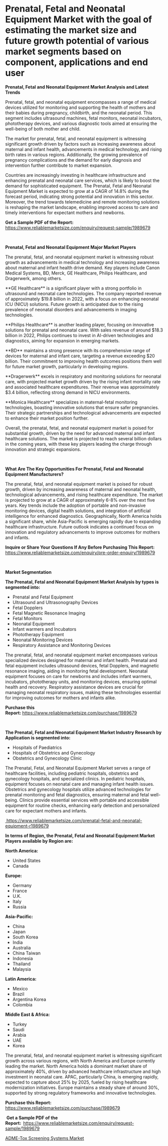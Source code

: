 <p><h1>Prenatal, Fetal and Neonatal Equipment Market with the goal of estimating the market size and future growth potential of various market segments based on component, applications and end user</h1></p><p><strong>Prenatal, Fetal and Neonatal Equipment Market Analysis and Latest Trends</strong></p>
<p><p>Prenatal, fetal, and neonatal equipment encompasses a range of medical devices utilized for monitoring and supporting the health of mothers and their babies during pregnancy, childbirth, and the neonatal period. This segment includes ultrasound machines, fetal monitors, neonatal incubators, phototherapy devices, and various diagnostic tools aimed at ensuring the well-being of both mother and child.</p><p>The market for prenatal, fetal, and neonatal equipment is witnessing significant growth driven by factors such as increasing awareness about maternal and infant health, advancements in medical technology, and rising birth rates in various regions. Additionally, the growing prevalence of pregnancy complications and the demand for early diagnosis and intervention further contribute to market expansion. </p><p>Countries are increasingly investing in healthcare infrastructure and enhancing prenatal and neonatal care services, which is likely to boost the demand for sophisticated equipment. The Prenatal, Fetal and Neonatal Equipment Market is expected to grow at a CAGR of 14.8% during the forecast period, indicating strong potential and innovation in this sector. Moreover, the trend towards telemedicine and remote monitoring solutions is reshaping the market landscape, enabling improved access to care and timely interventions for expectant mothers and newborns.</p></p>
<p><strong>Get a Sample PDF of the Report:&nbsp;</strong> <a href="https://www.reliablemarketsize.com/enquiry/request-sample/1989679?utm_campaign=2773&utm_medium=2&utm_source=Github&utm_content=ia&utm_term=05032025&utm_id=prenatal-fetal-and-neonatal-equipment">https://www.reliablemarketsize.com/enquiry/request-sample/1989679</a></p>
<p>&nbsp;</p>
<p><strong>Prenatal, Fetal and Neonatal Equipment Major Market Players</strong></p>
<p><p>The prenatal, fetal, and neonatal equipment market is witnessing robust growth as advancements in medical technology and increasing awareness about maternal and infant health drive demand. Key players include Canon Medical Systems, BD, Merck, GE Healthcare, Philips Healthcare, and Dragerwerk, among others.</p><p>**GE Healthcare** is a significant player with a strong portfolio in ultrasound and neonatal care technologies. The company reported revenue of approximately $19.8 billion in 2022, with a focus on enhancing neonatal ICU (NICU) solutions. Future growth is anticipated due to the rising prevalence of neonatal disorders and advancements in imaging technologies.</p><p>**Philips Healthcare** is another leading player, focusing on innovative solutions for prenatal and neonatal care. With sales revenue of around $18.3 billion in 2022, Philips continues to invest in AI-driven technologies and diagnostics, aiming for expansion in emerging markets.</p><p>**BD** maintains a strong presence with its comprehensive range of devices for maternal and infant care, targeting a revenue exceeding $20 billion. Their commitment to improving health outcomes positions them well for future market growth, particularly in developing regions.</p><p>**Dragerwerk** excels in respiratory and monitoring solutions for neonatal care, with projected market growth driven by the rising infant mortality rate and associated healthcare expenditures. Their revenue was approximately $3.4 billion, reflecting strong demand in NICU environments.</p><p>**Monica Healthcare** specializes in maternal-fetal monitoring technologies, boasting innovative solutions that ensure safer pregnancies. Their strategic partnerships and technological advancements are expected to enhance their market position further.</p><p>Overall, the prenatal, fetal, and neonatal equipment market is poised for substantial growth, driven by the need for advanced maternal and infant healthcare solutions. The market is projected to reach several billion dollars in the coming years, with these key players leading the charge through innovation and strategic expansions.</p></p>
<p>&nbsp;</p>
<p><strong>What Are The Key Opportunities For Prenatal, Fetal and Neonatal Equipment Manufacturers?</strong></p>
<p><p>The prenatal, fetal, and neonatal equipment market is poised for robust growth, driven by increasing awareness of maternal and neonatal health, technological advancements, and rising healthcare expenditure. The market is projected to grow at a CAGR of approximately 6-8% over the next five years. Key trends include the adoption of portable and non-invasive monitoring devices, digital health solutions, and integration of artificial intelligence for enhanced diagnostics. Geographically, North America holds a significant share, while Asia-Pacific is emerging rapidly due to expanding healthcare infrastructure. Future outlook indicates a continued focus on innovation and regulatory advancements to improve outcomes for mothers and infants.</p></p>
<p><strong>Inquire or Share Your Questions If Any Before Purchasing This Report:</strong> <a href="https://www.reliablemarketsize.com/enquiry/pre-order-enquiry/1989679?utm_campaign=2773&utm_medium=2&utm_source=Github&utm_content=ia&utm_term=05032025&utm_id=prenatal-fetal-and-neonatal-equipment">https://www.reliablemarketsize.com/enquiry/pre-order-enquiry/1989679</a></p>
<p>&nbsp;</p>
<p><strong>Market Segmentation</strong></p>
<p><strong>The Prenatal, Fetal and Neonatal Equipment Market Analysis by types is segmented into:</strong></p>
<p><ul><li>Prenatal and Fetal Equipment</li><li>Ultrasound and Ultrasonography Devices</li><li>Fetal Dopplers</li><li>Fetal Magnetic Resonance Imaging</li><li>Fetal Monitors</li><li>Neonatal Equipment</li><li>Infant warmers and Incubators</li><li>Phototherapy Equipment</li><li>Neonatal Monitoring Devices</li><li>Respiratory Assistance and Monitoring Devices</li></ul></p>
<p><p>The prenatal, fetal, and neonatal equipment market encompasses various specialized devices designed for maternal and infant health. Prenatal and fetal equipment includes ultrasound devices, fetal Dopplers, and magnetic resonance imaging, aiding in monitoring fetal development. Neonatal equipment focuses on care for newborns and includes infant warmers, incubators, phototherapy units, and monitoring devices, ensuring optimal health and recovery. Respiratory assistance devices are crucial for managing neonatal respiratory issues, making these technologies essential for improving outcomes for mothers and infants alike.</p></p>
<p><strong>Purchase this Report:&nbsp;</strong><a href="https://www.reliablemarketsize.com/purchase/1989679?utm_campaign=2773&utm_medium=2&utm_source=Github&utm_content=ia&utm_term=05032025&utm_id=prenatal-fetal-and-neonatal-equipment">https://www.reliablemarketsize.com/purchase/1989679</a></p>
<p>&nbsp;</p>
<p><strong>The Prenatal, Fetal and Neonatal Equipment Market Industry Research by Application is segmented into:</strong></p>
<p><ul><li>Hospitals of Paediatrics</li><li>Hospitals of Obstetrics and Gynecology</li><li>Obstetrics and Gynecology Clinic</li></ul></p>
<p><p>The Prenatal, Fetal, and Neonatal Equipment Market serves a range of healthcare facilities, including pediatric hospitals, obstetrics and gynecology hospitals, and specialized clinics. In pediatric hospitals, equipment focuses on neonatal care and managing infant health issues. Obstetrics and gynecology hospitals utilize advanced technologies for prenatal monitoring and fetal diagnostics, ensuring maternal and fetal well-being. Clinics provide essential services with portable and accessible equipment for routine checks, enhancing early detection and personalized care for expectant mothers and infants.</p></p>
<p><a href="https://www.reliablemarketsize.com/prenatal-fetal-and-neonatal-equipment-r1989679?utm_campaign=2773&utm_medium=2&utm_source=Github&utm_content=ia&utm_term=05032025&utm_id=prenatal-fetal-and-neonatal-equipment">&nbsp;https://www.reliablemarketsize.com/prenatal-fetal-and-neonatal-equipment-r1989679</a></p>
<p><strong>In terms of Region, the Prenatal, Fetal and Neonatal Equipment Market Players available by Region are:</strong></p>
<p>
    <p> <strong> North America: </strong>
        <ul>
            <li>United States</li>
            <li>Canada</li>
        </ul>
        </p> 
    <p> <strong> Europe: </strong>
        <ul>
            <li>Germany</li>
            <li>France</li>
            <li>U.K.</li>
            <li>Italy</li>
            <li>Russia</li>
        </ul>
        </p> 
    <p> <strong> Asia-Pacific: </strong>
        <ul>
            <li>China</li>
            <li>Japan</li>
            <li>South Korea</li>
            <li>India</li>
            <li>Australia</li>
            <li>China Taiwan</li>
            <li>Indonesia</li>
            <li>Thailand</li>
            <li>Malaysia</li>
        </ul>
        </p> 
    <p> <strong> Latin America: </strong>
        <ul>
            <li>Mexico</li>
            <li>Brazil</li>
            <li>Argentina Korea</li>
            <li>Colombia</li>
        </ul>
        </p> 
    <p> <strong> Middle East & Africa: </strong>
        <ul>
            <li>Turkey</li>
            <li>Saudi</li>
            <li>Arabia</li>
            <li>UAE</li>
            <li>Korea</li>
        </ul>
    </p>
    </p>
<p><p>The prenatal, fetal, and neonatal equipment market is witnessing significant growth across various regions, with North America and Europe currently leading the market. North America holds a dominant market share of approximately 40%, driven by advanced healthcare infrastructure and high investment in neonatal care. APAC, particularly China, is emerging rapidly, expected to capture about 25% by 2025, fueled by rising healthcare modernization initiatives. Europe maintains a steady share of around 30%, supported by strong regulatory frameworks and innovative technologies.</p></p>
<p><strong>Purchase this Report: </strong><a href="https://www.reliablemarketsize.com/purchase/1989679?utm_campaign=2773&utm_medium=2&utm_source=Github&utm_content=ia&utm_term=05032025&utm_id=prenatal-fetal-and-neonatal-equipment">https://www.reliablemarketsize.com/purchase/1989679</a></p>
<p>&nbsp;<strong>Get a Sample PDF of the Report:&nbsp;&nbsp;</strong><a href="https://www.reliablemarketsize.com/enquiry/request-sample/1989679?utm_campaign=2773&utm_medium=2&utm_source=Github&utm_content=ia&utm_term=05032025&utm_id=prenatal-fetal-and-neonatal-equipment">https://www.reliablemarketsize.com/enquiry/request-sample/1989679</a></p>
<p><strong></strong></p>
<p><p><a href="https://github.com/dolorespeddico90/Market-Research-Report-List-1/blob/main/adme-tox-screening-systems-market.md?utm_campaign=2773&utm_medium=2&utm_source=Github&utm_content=ia&utm_term=05032025&utm_id=prenatal-fetal-and-neonatal-equipment">ADME-Tox Screening Systems Market</a></p></p>